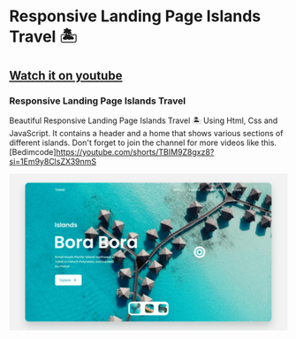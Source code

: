 # Responsive Landing Page Islands Travel 🏝️
## [Watch it on youtube](https://youtu.be/6GBVaHH_6bQ)
### Responsive Landing Page Islands Travel
Beautiful Responsive Landing Page Islands Travel 🏝️ Using Html, Css and JavaScript. It contains a header and a home that shows various sections of different islands.
Don't forget to join the channel for more videos like this. [Bedimcode]https://youtube.com/shorts/TBIM9Z8gxz8?si=1Em9y8ClsZX39nmS

![Landing Page Travel](/preview.png)
